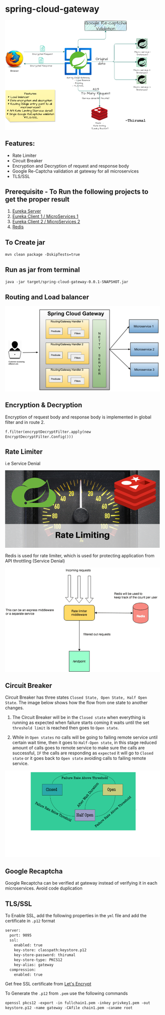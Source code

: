 # spring-cloud-gateway

![Gateway](./img/Gateway.drawio.png)


## Features:

* Rate Limiter
* Circuit Breaker
* Encryption and Decryption of request and response body  
* Google Re-Captcha validation at gateway for all microservices
* TLS/SSL


## Prerequisite - To Run the following projects to get the proper result

1. [Eureka Server](https://github.com/M-Thirumal/eureka-server)
2. [Eureka Client 1 / MicroServices 1](https://github.com/M-Thirumal/eureka-client-2)
3. [Eureka Client 2 / MicroServices 2](https://github.com/M-Thirumal/eureka-client-1)
4. [Redis](https://m-thirumal.github.io/installation_guide/#/redis/install)

## To Create jar

 `mvn clean package -DskipTests=true`

## Run as jar from terminal

`java -jar target/spring-cloud-gateway-0.0.1-SNAPSHOT.jar`

## Routing and Load balancer

![Gateway Architecture](img/architecture.png)

## Encryption & Decryption

Encryption of request body and response body is implemented in global filter and in route 2.

```
f.filter(encryptDecryptFilter.apply(new EncryptDecryptFilter.Config()))
```

## Rate Limiter 

 i.e Service Denial

![SCG](img/scg.png)

Redis is used for rate limiter, which is used for protecting application from API throttling (Service Denial)

![Rate Limiter](img/rate_limiter.png)

## Circuit Breaker

Circuit Breaker has three states `Closed State, Open State, Half Open State`. The image below shows how the flow from one state to another changes.

  1. The Circuit Breaker will be in the `Closed state` when everything is running as expected when failure starts coming it waits until the set `threshold limit` is reached then goes to `Open state`.
  
  2. While in `Open states` no calls will be going to failing remote service until certain wait time, then it goes to `Half-Open state`, in this stage reduced amount of calls goes to remote service to make sure the calls are successful, `IF` the calls are responding as `expected` it will go to `Closed state` or it goes back to `Open state` avoiding calls to failing remote service.

![Circuit-Breaker](img/Circuit-Breaker.png)

## Google Recaptcha

Google Recaptcha can be verified at gateway instead of verifying it in each microservices. Avoid code duplication


## TLS/SSL

To Enable SSL, add the following properties in the `yml` file and add the certificate in `.p12` format

```
server:
  port: 9095
  ssl: 
    enabled: true
    key-store: classpath:keystore.p12
    key-store-password: thirumal
    key-store-type: PKCS12
    key-alias: gateway
  compression:
    enabled: true
```

Get free SSL certificate from [Let's Encrypt](https://github.com/m-thirumal/installation_guide/blob/master/docs/TLS/let's_encrypt.md)

To Generate the `.p12` from `.pem` use the following commands

```
openssl pkcs12 -export -in fullchain1.pem -inkey privkey1.pem -out keystore.p12 -name gateway -CAfile chain1.pem -caname root
```
